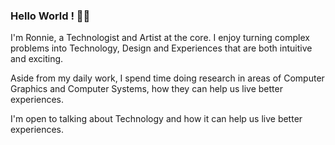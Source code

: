 ### Hello World ! 👋🏽
I'm Ronnie, a Technologist and Artist at the core. I enjoy turning complex problems into Technology, Design and Experiences that are both intuitive and exciting. 

Aside from my daily work, I spend time doing research in areas of Computer Graphics and Computer Systems, how they can help us live better experiences.

I'm open to talking about Technology and how it can help us live better experiences.
